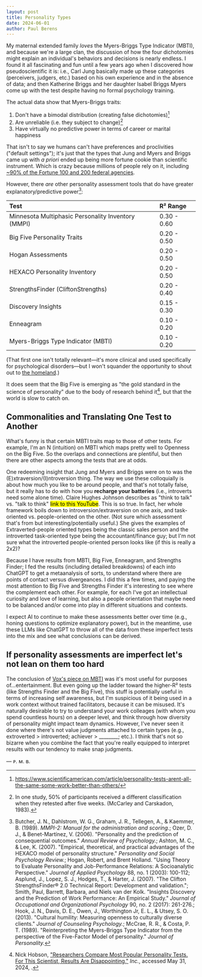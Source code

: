 ```yaml
---
layout: post
title: Personality Types
date: 2024-06-01
author:	Paul Berens
---
```

My maternal extended family *loves* the Myers-Briggs Type Indicator (MBTI), and because we're a large clan, the discussion of how the four dichotomies might explain an individual's behaviors and decisions is nearly endless. I found it all fascinating and fun until a few years ago when I discovered how pseudoscientific it is: i.e., Carl Jung basically made up these categories (perceivers, judgers, etc.) based on his own experience and in the absence of data; and then Katherine Briggs and her daughter Isabel Briggs Myers come up with the test despite having no formal psychology training.

The actual data show that Myers-Briggs traits:
1. Don't have a bimodal distribution (creating false dichotomies)[^1]
2. Are unreliable (i.e. they subject to change)[^2]
3. Have virtually no predictive power in terms of career or marital happiness

[^1]: https://www.scientificamerican.com/article/personality-tests-arent-all-the-same-some-work-better-than-others/
[^2]: In one study, 50% of participants received a different classification when they retested after five weeks. (McCarley and Carskadon, 1983).

That isn't to say we humans can't have preferences and proclivities ("default settings"); it's just that the types that Jung and Myers and Briggs came up with *a priori* ended up being more fortune cookie than scientific instrument. Which is crazy because millions of people rely on it, including [~90% of the Fortune 100 and 200 federal agencies](https://www.vox.com/2014/7/15/5881947/myers-briggs-personality-test-meaningless).

However, there *are* other personality assessment tools that do have greater explanatory/predictive power[^3]:

| Test | R² Range |
| :--- | :--- |
| Minnesota Multiphasic Personality Inventory (MMPI) | 0.30 - 0.60 |
| Big Five Personality Traits | 0.20 - 0.50 |
| Hogan Assessments | 0.20 - 0.50 |
| HEXACO Personality Inventory | 0.20 - 0.50 |
| StrengthsFinder (CliftonStrengths) | 0.20 - 0.40 |
| Discovery Insights | 0.15 - 0.30 |
| Enneagram | 0.10 - 0.20 |
| Myers-Briggs Type Indicator (MBTI) | 0.10 - 0.20 |

[^3]: Butcher, J. N., Dahlstrom, W. G., Graham, J. R., Tellegen, A., & Kaemmer, B. (1989). *MMPI-2: Manual for the administration and scoring.*; Ozer, D. J., & Benet-Martínez, V. (2006). "Personality and the prediction of consequential outcomes." *Annual Review of Psychology.*; Ashton, M. C., & Lee, K. (2007). "Empirical, theoretical, and practical advantages of the HEXACO model of personality structure." *Personality and Social Psychology Review.*; Hogan, Robert, and Brent Holland. "Using Theory to Evaluate Personality and Job-Performance Relations: A Socioanalytic Perspective." *Journal of Applied Psychology* 88, no. 1 (2003): 100-112; Asplund, J., Lopez, S. J., Hodges, T., & Harter, J. (2007). "The Clifton StrengthsFinder® 2.0 Technical Report: Development and validation."; Smith, Paul, Barrett, Barbara, and Niels van der Kolk. "Insights Discovery and the Prediction of Work Performance: An Empirical Study." *Journal of Occupational and Organizational Psychology* 90, no. 2 (2017): 261-276.; Hook, J. N., Davis, D. E., Owen, J., Worthington Jr, E. L., & Utsey, S. O. (2013). "Cultural humility: Measuring openness to culturally diverse clients." *Journal of Counseling Psychology.*; McCrae, R. R., & Costa, P. T. (1989). "Reinterpreting the Myers-Briggs Type Indicator from the perspective of the Five-Factor Model of personality." *Journal of Personality.*

(That first one isn't totally relevant—it's more clinical and used specifically for psychological disorders—but I won't squander the opportunity to shout out to [the homeland](https://berens.co/mn/).)

It does seem that the Big Five is emerging as "the gold standard in the science of personality" due to the body of research behind it[^4], but that the world is slow to catch on.

[^4]: Nick Hobson, ["Researchers Compare Most Popular Personality Tests. For This Scientist, Results Are Disappointing,"](https://www.inc.com/nick-hobson/researchers-compare-most-popular-personality-tests-for-this-scientist-results-are-disappointing.html) *Inc.*, accessed May 31, 2024, .

## Commonalities and Translating One Test to Another

What's funny is that certain MBTI traits map to those of other tests. For example, I'm an N (intuition) on MBTI which maps pretty well to Openness on the Big Five. So the overlaps and connections are plentiful, but then there are other aspects among the tests that are at odds.

One redeeming insight that Jung and Myers and Briggs were on to was the (E)xtraversion/(I)ntroversion thing. The way we use these colloquially is about how much you like to be around people, and that's not totally false, but it really has to do with how you **recharge your batteries** (i.e., introverts need some alone time). Claire Hughes Johnson describes as "think to talk" vs. "talk to think" <mark>link to this YouTube</mark>. This is so true. In fact, her whole framework boils down to introversion/extraversion on one axis, and task-oriented vs. people-oriented on the other. (Not sure which assessment that's from but interesting/potentially useful.) She gives the examples of Extraverted-people oriented types being the classic sales person and the introverted task-oriented type being the accountant/finance guy; but I'm not sure what the introverted people-oriented person looks like (if this is really a 2x2)?

Because I have results from MBTI, Big Five, Enneagram, and Strengths Finder; I fed the results (including detailed breakdowns) of each into ChatGPT to get a metaanalysis of sorts, to understand where there are points of contact versus divergeances. I did this a few times, and paying the most attention to Big Five and Strengths Finder it's interesting to see where the complement each other. For example, for each I've got an intellectual curiosity and love of learning, but also a people orientation that maybe need to be balanced and/or come into play in different situations and contexts.

I expect AI to continue to make these assessments better over time (e.g., honing questions to optimize explanatory power), but in the meantime, use these LLMs like ChatGPT to throw all of the data from these imperfect tests into the mix and see what conclusions can be derived.

## If personality assessments are imperfect let's not lean on them too hard

The conclusion of [Vox's piece on MBTI](https://www.vox.com/2014/7/15/5881947/myers-briggs-personality-test-meaningless) was it's most useful for purposes of...entertainment. But even going up the ladder toward the higher-R² tests (like Strengths Finder and the Big Five), this stuff is potentially useful in terms of increasing self awareness, but I'm suspicious of it being used in a work context without trained facilitators, because it can be misused. It's naturally desirable to try to understand your work colleages (with whom you spend countless hours) on a deeper level, and think through how diversity of personality might impact team dynamics. However, I've never seen it done where there's not value judgments attached to certain types (e.g., extroverted > introverted; achiever > ________; etc.). I think that's not so bizarre when you combine the fact that you're really equipped to interpret results with our tendency to make snap judgments. 

— ᴘ. ᴍ. ʙ.